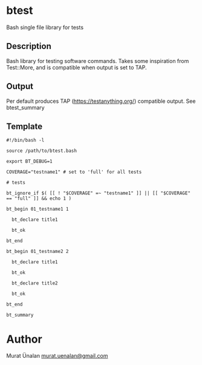 # btest
Bash single file library for tests

## Description
Bash library for testing software commands. Takes some inspiration from Test::More, and is compatible when output is set to TAP.

## Output
Per default produces TAP (https://testanything.org/) compatible output. See btest_summary

## Template

```
#!/bin/bash -l

source /path/to/btest.bash

export BT_DEBUG=1

COVERAGE="testname1" # set to 'full' for all tests

# tests

bt_ignore_if $( [[ ! "$COVERAGE" =~ "testname1" ]] || [[ "$COVERAGE" == "full" ]] && echo 1 ) 

bt_begin 01_testname1 1 

  bt_declare title1

  bt_ok

bt_end

bt_begin 01_testname2 2

  bt_declare title1

  bt_ok

  bt_declare title2

  bt_ok

bt_end

bt_summary
```

# Author
Murat Ünalan <murat.uenalan@gmail.com>


